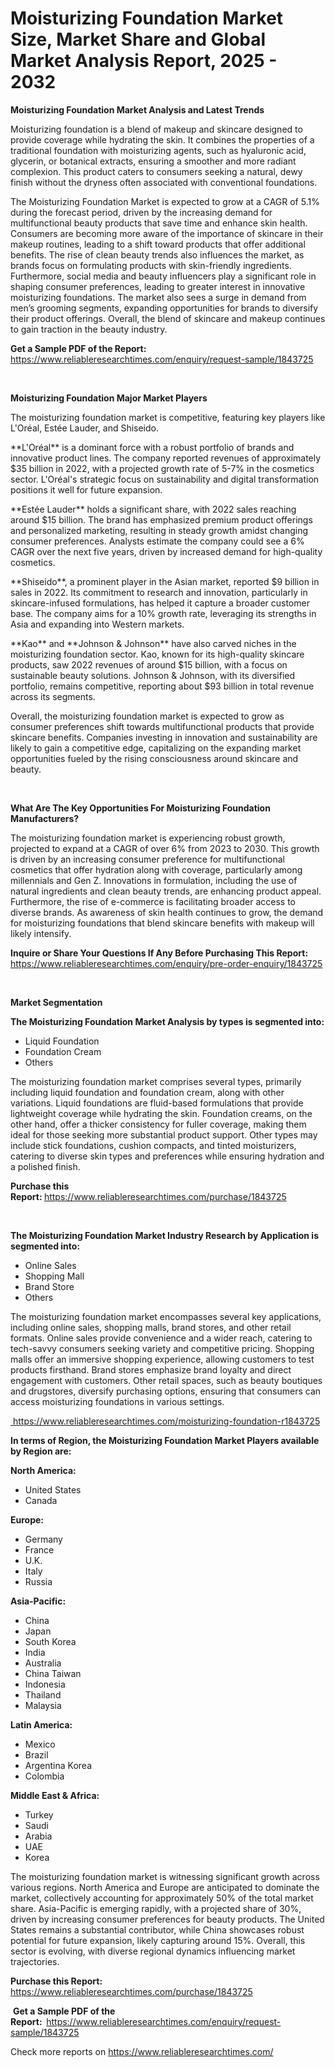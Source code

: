 <p><h1>Moisturizing Foundation Market Size, Market Share and Global Market Analysis Report, 2025 - 2032</h1></p><p><strong>Moisturizing Foundation Market Analysis and Latest Trends</strong></p>
<p><p>Moisturizing foundation is a blend of makeup and skincare designed to provide coverage while hydrating the skin. It combines the properties of a traditional foundation with moisturizing agents, such as hyaluronic acid, glycerin, or botanical extracts, ensuring a smoother and more radiant complexion. This product caters to consumers seeking a natural, dewy finish without the dryness often associated with conventional foundations.</p><p>The Moisturizing Foundation Market is expected to grow at a CAGR of 5.1% during the forecast period, driven by the increasing demand for multifunctional beauty products that save time and enhance skin health. Consumers are becoming more aware of the importance of skincare in their makeup routines, leading to a shift toward products that offer additional benefits. The rise of clean beauty trends also influences the market, as brands focus on formulating products with skin-friendly ingredients. Furthermore, social media and beauty influencers play a significant role in shaping consumer preferences, leading to greater interest in innovative moisturizing foundations. The market also sees a surge in demand from men’s grooming segments, expanding opportunities for brands to diversify their product offerings. Overall, the blend of skincare and makeup continues to gain traction in the beauty industry.</p></p>
<p><strong>Get a Sample PDF of the Report:&nbsp;</strong> <a href="https://www.reliableresearchtimes.com/enquiry/request-sample/1843725?utm_campaign=3518&utm_medium=2&utm_source=Github&utm_content=ia&utm_term=05042025&utm_id=moisturizing-foundation">https://www.reliableresearchtimes.com/enquiry/request-sample/1843725</a></p>
<p>&nbsp;</p>
<p><strong>Moisturizing Foundation Major Market Players</strong></p>
<p><p>The moisturizing foundation market is competitive, featuring key players like L'Oréal, Estée Lauder, and Shiseido. </p><p>**L'Oréal** is a dominant force with a robust portfolio of brands and innovative product lines. The company reported revenues of approximately $35 billion in 2022, with a projected growth rate of 5-7% in the cosmetics sector. L'Oréal's strategic focus on sustainability and digital transformation positions it well for future expansion.</p><p>**Estée Lauder** holds a significant share, with 2022 sales reaching around $15 billion. The brand has emphasized premium product offerings and personalized marketing, resulting in steady growth amidst changing consumer preferences. Analysts estimate the company could see a 6% CAGR over the next five years, driven by increased demand for high-quality cosmetics.</p><p>**Shiseido**, a prominent player in the Asian market, reported $9 billion in sales in 2022. Its commitment to research and innovation, particularly in skincare-infused formulations, has helped it capture a broader customer base. The company aims for a 10% growth rate, leveraging its strengths in Asia and expanding into Western markets.</p><p>**Kao** and **Johnson & Johnson** have also carved niches in the moisturizing foundation sector. Kao, known for its high-quality skincare products, saw 2022 revenues of around $15 billion, with a focus on sustainable beauty solutions. Johnson & Johnson, with its diversified portfolio, remains competitive, reporting about $93 billion in total revenue across its segments.</p><p>Overall, the moisturizing foundation market is expected to grow as consumer preferences shift towards multifunctional products that provide skincare benefits. Companies investing in innovation and sustainability are likely to gain a competitive edge, capitalizing on the expanding market opportunities fueled by the rising consciousness around skincare and beauty.</p></p>
<p>&nbsp;</p>
<p><strong>What Are The Key Opportunities For Moisturizing Foundation Manufacturers?</strong></p>
<p><p>The moisturizing foundation market is experiencing robust growth, projected to expand at a CAGR of over 6% from 2023 to 2030. This growth is driven by an increasing consumer preference for multifunctional cosmetics that offer hydration along with coverage, particularly among millennials and Gen Z. Innovations in formulation, including the use of natural ingredients and clean beauty trends, are enhancing product appeal. Furthermore, the rise of e-commerce is facilitating broader access to diverse brands. As awareness of skin health continues to grow, the demand for moisturizing foundations that blend skincare benefits with makeup will likely intensify.</p></p>
<p><strong>Inquire or Share Your Questions If Any Before Purchasing This Report:</strong> <a href="https://www.reliableresearchtimes.com/enquiry/pre-order-enquiry/1843725?utm_campaign=3518&utm_medium=2&utm_source=Github&utm_content=ia&utm_term=05042025&utm_id=moisturizing-foundation">https://www.reliableresearchtimes.com/enquiry/pre-order-enquiry/1843725</a></p>
<p>&nbsp;</p>
<p><strong>Market Segmentation</strong></p>
<p><strong>The Moisturizing Foundation Market Analysis by types is segmented into:</strong></p>
<p><ul><li>Liquid Foundation</li><li>Foundation Cream</li><li>Others</li></ul></p>
<p><p>The moisturizing foundation market comprises several types, primarily including liquid foundation and foundation cream, along with other variations. Liquid foundations are fluid-based formulations that provide lightweight coverage while hydrating the skin. Foundation creams, on the other hand, offer a thicker consistency for fuller coverage, making them ideal for those seeking more substantial product support. Other types may include stick foundations, cushion compacts, and tinted moisturizers, catering to diverse skin types and preferences while ensuring hydration and a polished finish.</p></p>
<p><strong>Purchase this Report:&nbsp;</strong><a href="https://www.reliableresearchtimes.com/purchase/1843725?utm_campaign=3518&utm_medium=2&utm_source=Github&utm_content=ia&utm_term=05042025&utm_id=moisturizing-foundation">https://www.reliableresearchtimes.com/purchase/1843725</a></p>
<p>&nbsp;</p>
<p><strong>The Moisturizing Foundation Market Industry Research by Application is segmented into:</strong></p>
<p><ul><li>Online Sales</li><li>Shopping Mall</li><li>Brand Store</li><li>Others</li></ul></p>
<p><p>The moisturizing foundation market encompasses several key applications, including online sales, shopping malls, brand stores, and other retail formats. Online sales provide convenience and a wider reach, catering to tech-savvy consumers seeking variety and competitive pricing. Shopping malls offer an immersive shopping experience, allowing customers to test products firsthand. Brand stores emphasize brand loyalty and direct engagement with customers. Other retail spaces, such as beauty boutiques and drugstores, diversify purchasing options, ensuring that consumers can access moisturizing foundations in various settings.</p></p>
<p><a href="https://www.reliableresearchtimes.com/moisturizing-foundation-r1843725?utm_campaign=3518&utm_medium=2&utm_source=Github&utm_content=ia&utm_term=05042025&utm_id=moisturizing-foundation">&nbsp;https://www.reliableresearchtimes.com/moisturizing-foundation-r1843725</a></p>
<p><strong>In terms of Region, the Moisturizing Foundation Market Players available by Region are:</strong></p>
<p>
    <p> <strong> North America: </strong>
        <ul>
            <li>United States</li>
            <li>Canada</li>
        </ul>
        </p> 
    <p> <strong> Europe: </strong>
        <ul>
            <li>Germany</li>
            <li>France</li>
            <li>U.K.</li>
            <li>Italy</li>
            <li>Russia</li>
        </ul>
        </p> 
    <p> <strong> Asia-Pacific: </strong>
        <ul>
            <li>China</li>
            <li>Japan</li>
            <li>South Korea</li>
            <li>India</li>
            <li>Australia</li>
            <li>China Taiwan</li>
            <li>Indonesia</li>
            <li>Thailand</li>
            <li>Malaysia</li>
        </ul>
        </p> 
    <p> <strong> Latin America: </strong>
        <ul>
            <li>Mexico</li>
            <li>Brazil</li>
            <li>Argentina Korea</li>
            <li>Colombia</li>
        </ul>
        </p> 
    <p> <strong> Middle East & Africa: </strong>
        <ul>
            <li>Turkey</li>
            <li>Saudi</li>
            <li>Arabia</li>
            <li>UAE</li>
            <li>Korea</li>
        </ul>
    </p>
    </p>
<p><p>The moisturizing foundation market is witnessing significant growth across various regions. North America and Europe are anticipated to dominate the market, collectively accounting for approximately 50% of the total market share. Asia-Pacific is emerging rapidly, with a projected share of 30%, driven by increasing consumer preferences for beauty products. The United States remains a substantial contributor, while China showcases robust potential for future expansion, likely capturing around 15%. Overall, this sector is evolving, with diverse regional dynamics influencing market trajectories.</p></p>
<p><strong>Purchase this Report: </strong><a href="https://www.reliableresearchtimes.com/purchase/1843725?utm_campaign=3518&utm_medium=2&utm_source=Github&utm_content=ia&utm_term=05042025&utm_id=moisturizing-foundation">https://www.reliableresearchtimes.com/purchase/1843725</a></p>
<p>&nbsp;<strong>Get a Sample PDF of the Report:&nbsp;&nbsp;</strong><a href="https://www.reliableresearchtimes.com/enquiry/request-sample/1843725?utm_campaign=3518&utm_medium=2&utm_source=Github&utm_content=ia&utm_term=05042025&utm_id=moisturizing-foundation">https://www.reliableresearchtimes.com/enquiry/request-sample/1843725</a></p>
<p><strong></strong></p>
<p>Check more reports on <a href="https://www.reliableresearchtimes.com/?utm_campaign=3518&utm_medium=2&utm_source=Github&utm_content=ia&utm_term=05042025&utm_id=moisturizing-foundation">https://www.reliableresearchtimes.com/</a></p>